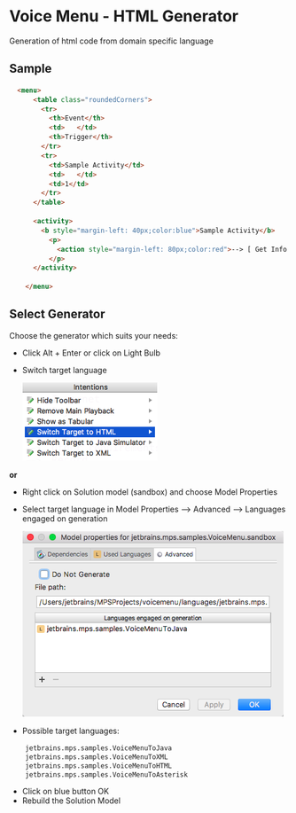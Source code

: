 Voice Menu - HTML Generator
==========================

Generation of html code from domain specific language

Sample
------

```html
  <menu>
      <table class="roundedCorners">
        <tr>
          <th>Event</th>
          <td>   </td>
          <th>Trigger</th>
        </tr>
        <tr>
          <td>Sample Activity</td>
          <td>   </td>
          <td>1</td>
        </tr>
      </table>
      
      <activity>
        <b style="margin-left: 40px;color:blue">Sample Activity</b>
          <p>          
            <action style="margin-left: 80px;color:red">--> [ Get Info ]</action>
          </p>
      </activity>
      
    </menu>

```


Select Generator
---------

Choose the generator which suits your needs:

* Click Alt + Enter or click on Light Bulb
* Switch target language

  [![sandbox_menu](../../extras/Intention_Switch_Target.png)](https://github.com/vaclav/voicemenu/blob/master/extras/Intention_Switch_Target.png)

**or**

* Right click on Solution model (sandbox) and choose Model Properties
* Select target language in Model Properties --> Advanced --> Languages engaged on generation 


   [![sandbox_menu](../../extras/sandbox_menu.png)](https://github.com/vaclav/voicemenu/blob/master/extras/sandbox_menu.png)
   
   
   
* Possible target languages:      
```
    jetbrains.mps.samples.VoiceMenuToJava
    jetbrains.mps.samples.VoiceMenuToXML
    jetbrains.mps.samples.VoiceMenuToHTML
    jetbrains.mps.samples.VoiceMenuToAsterisk
```
* Click on blue button OK
* Rebuild the Solution Model
